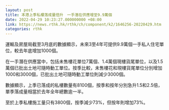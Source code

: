 ```yaml
---
layout: post
title: 本港上季私樓落成量倍升　一手潛在供應增至9.9萬個
date: 2022-04-29 10:23:27.000000000 +08:00
link: https://news.rthk.hk/rthk/ch/component/k2/1646256-20220429.htm
categories: rthk
---
```


運輸及房屋局截至3月底的數據顯示，未來3至4年可提供9.9萬個一手私人住宅單位，較去年底增加1000個。

在一手潛在供應當中，包括未售樓花單位7萬個、1.4萬個現樓貨尾單位，以及1.5萬個已批出土地可隨時動工單位。按季比較，未售樓花和現樓貨尾單位分別增加1000和3000個，已批出土地可隨時動工單位則減少3000個。

數據顯示，上季已落成的私樓數量有8100個，按季和按年分別急升1.5和2.5倍，單季落成量相當於去年全年總數逾一半。

至於上季私樓施工量只有3800個，按季減少73%，但按年則增加73%。
